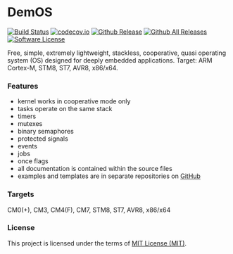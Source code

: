 # DemOS
  [![Build Status](https://travis-ci.org/stateos/DemOS.svg)](https://travis-ci.org/stateos/DemOS)
  [![codecov.io](https://codecov.io/github/stateos/DemOS/coverage.svg)](https://codecov.io/github/stateos/DemOS)
  [![Github Release](https://img.shields.io/github/release/stateos/DemOS.svg)](https://github.com/stateos/DemOS/releases)
  [![Github All Releases](https://img.shields.io/github/downloads/stateos/DemOS/total.svg)](https://github.com/stateos/DemOS/releases/)
  [![Software License](https://img.shields.io/github/license/stateos/DemOS.svg)](https://opensource.org/licenses/MIT)

Free, simple, extremely lightweight, stackless, cooperative, quasi operating system (OS) designed for deeply embedded applications.
Target: ARM Cortex-M, STM8, ST7, AVR8, x86/x64.

### Features

- kernel works in cooperative mode only
- tasks operate on the same stack
- timers
- mutexes
- binary semaphores
- protected signals
- events
- jobs
- once flags
- all documentation is contained within the source files
- examples and templates are in separate repositories on [GitHub](https://github.com/stateos)

### Targets

CM0(+), CM3, CM4(F), CM7, STM8, ST7, AVR8, x86/x64

### License

This project is licensed under the terms of [MIT License (MIT)](https://opensource.org/licenses/MIT).
